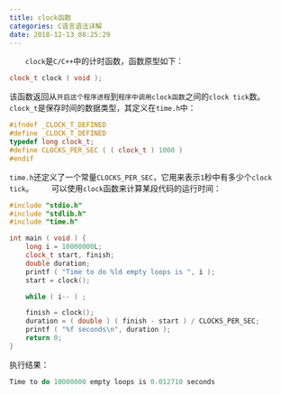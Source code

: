 ```yaml
---
title: clock函数
categories: C语言语法详解
date: 2018-12-13 08:25:29
---
```

&emsp;&emsp;`clock`是`C/C++`中的计时函数，函数原型如下：<!--more-->

``` cpp
clock_t clock ( void );
```

该函数返回从`开启这个程序进程`到`程序中调用clock函数`之间的`clock tick`数。
&emsp;&emsp;`clock_t`是保存时间的数据类型，其定义在`time.h`中：

``` cpp
#ifndef _CLOCK_T_DEFINED
#define _CLOCK_T_DEFINED
typedef long clock_t;
#define CLOCKS_PER_SEC ( ( clock_t ) 1000 )
#endif
```

`time.h`还定义了一个常量`CLOCKS_PER_SEC`，它用来表示`1`秒中有多少个`clock tick`。
&emsp;&emsp;可以使用`clock`函数来计算某段代码的运行时间：

``` cpp
#include "stdio.h"
#include "stdlib.h"
#include "time.h"

int main ( void ) {
    long i = 10000000L;
    clock_t start, finish;
    double duration;
    printf ( "Time to do %ld empty loops is ", i );
    start = clock();

    while ( i-- ) ;

    finish = clock();
    duration = ( double ) ( finish - start ) / CLOCKS_PER_SEC;
    printf ( "%f seconds\n", duration );
    return 0;
}
```

执行结果：

``` cpp
Time to do 10000000 empty loops is 0.012710 seconds
```